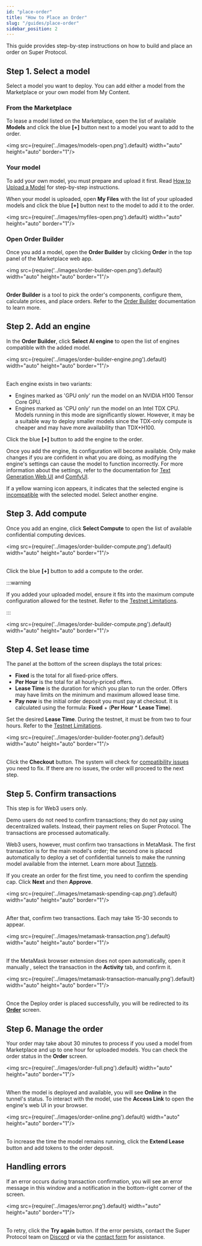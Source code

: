 ```yaml
---
id: "place-order"
title: "How to Place an Order"
slug: "/guides/place-order"
sidebar_position: 2
---
```


This guide provides step-by-step instructions on how to build and place an order on Super Protocol.

## Step 1. Select a model

Select a model you want to deploy. You can add either a model from the Marketplace or your own model from My Content.

### From the Marketplace

To lease a model listed on the Marketplace, open the list of available **Models** and click the blue **[+]** button next to a model you want to add to the order.

<img src={require('../images/models-open.png').default} width="auto" height="auto" border="1"/>
<br/>

### Your model

To add your own model, you must prepare and upload it first. Read [How to Upload a Model](/marketplace/guides/upload) for step-by-step instructions.

When your model is uploaded, open **My Files** with the list of your uploaded models and click the blue **[+]** button next to the model to add it to the order.

<img src={require('../images/myfiles-open.png').default} width="auto" height="auto" border="1"/>
<br/>

### Open Order Builder

Once you add a model, open the **Order Builder** by clicking **Order** in the top panel of the Marketplace web app.

<img src={require('../images/order-builder-open.png').default} width="auto" height="auto" border="1"/>
<br/>
<br/>

**Order Builder** is a tool to pick the order's components, configure them, calculate prices, and place orders. Refer to the [Order Builder](/marketplace/orders/order-builder) documentation to learn more.

## Step 2. Add an engine

In the **Order Builder**, click **Select AI engine** to open the list of engines compatible with the added model.

<img src={require('../images/order-builder-engine.png').default} width="auto" height="auto" border="1"/> 
<br/>
<br/>

Each engine exists in two variants:

- Engines marked as 'GPU only' run the model on an NVIDIA H100 Tensor Core GPU.
- Engines marked as 'CPU only' run the model on an Intel TDX CPU. Models running in this mode are significantly slower. However, it may be a suitable way to deploy smaller models since the TDX-only compute is cheaper and may have more availability than TDX+H100.

Click the blue **[+]** button to add the engine to the order.

Once you add the engine, its configuration will become available. Only make changes if you are confident in what you are doing, as modifying the engine's settings can cause the model to function incorrectly. For more information about the settings, refer to the documentation for [Text Generation Web UI](https://github.com/oobabooga/text-generation-webui/wiki) and [ComfyUI](https://docs.comfy.org/).

If a yellow warning icon appears, it indicates that the selected engine is [incompatible](/marketplace/orders/order-builder/compatibility) with the selected model. Select another engine.

## Step 3. Add compute

Once you add an engine, click **Select Compute** to open the list of available confidential computing devices.

<img src={require('../images/order-builder-compute.png').default} width="auto" height="auto" border="1"/>
<br/>
<br/>

Click the blue **[+]** button to add a compute to the order.

:::warning

If you added your uploaded model, ensure it fits into the maximum compute configuration allowed for the testnet. Refer to the [Testnet Limitations](/marketplace/limitations).

:::

<img src={require('../images/order-builder-compute.png').default} width="auto" height="auto" border="1"/>
<br/>

## Step 4. Set lease time

The panel at the bottom of the screen displays the total prices:

- **Fixed** is the total for all fixed-price offers.
- **Per Hour** is the total for all hourly-priced offers.
- **Lease Time** is the duration for which you plan to run the order. Offers may have limits on the minimum and maximum allowed lease time.
- **Pay now** is the initial order deposit you must pay at checkout. It is calculated using the formula: **Fixed** + (**Per Hour** * **Lease Time**).

Set the desired **Lease Time**. During the testnet, it must be from two to four hours. Refer to the [Testnet Limitations](/marketplace/limitations).

<img src={require('../images/order-builder-footer.png').default} width="auto" height="auto" border="1"/>
<br/>
<br/>

Click the **Checkout** button. The system will check for [compatibility issues](/marketplace/orders/order-builder/compatibility) you need to fix. If there are no issues, the order will proceed to the next step.

## Step 5. Confirm transactions

This step is for Web3 users only.

Demo users do not need to confirm transactions; they do not pay using decentralized wallets. Instead, their payment relies on Super Protocol. The transactions are processed automatically.

Web3 users, however, must confirm two transactions in MetaMask. The first transaction is for the main model's order; the second one is placed automatically to deploy a set of confidential tunnels to make the running model available from the internet. Learn more about [Tunnels](/fundamentals/tunnels).

If you create an order for the first time, you need to confirm the spending cap. Click **Next** and then **Approve**.

<img src={require('../images/metamask-spending-cap.png').default} width="auto" height="auto" border="1"/>
<br/>
<br/>

After that, confirm two transactions. Each may take 15-30 seconds to appear.

<img src={require('../images/metamask-transaction.png').default} width="auto" height="auto" border="1"/>
<br/>
<br/>

If the MetaMask browser extension does not open automatically, open it manually , select the transaction in the **Activity** tab, and confirm it.

<img src={require('../images/metamask-transaction-manually.png').default} width="auto" height="auto" border="1"/>
<br/>
<br/>

Once the Deploy order is placed successfully, you will be redirected to its [**Order**](/marketplace/orders/order) screen.

## Step 6. Manage the order

Your order may take about 30 minutes to process if you used a model from Marketplace and up to one hour for uploaded models. You can check the order status in the **Order** screen.

<img src={require('../images/order-full.png').default} width="auto" height="auto" border="1"/>
<br/>
<br/>

When the model is deployed and available, you will see **Online** in the tunnel's status. To interact with the model, use the **Access Link** to open the engine's web UI in your browser.

<img src={require('../images/order-online.png').default} width="auto" height="auto" border="1"/>
<br/>
<br/>

To increase the time the model remains running, click the **Extend Lease** button and add tokens to the order deposit.

## Handling errors

If an error occurs during transaction confirmation, you will see an error message in this window and a notification in the bottom-right corner of the screen.

<img src={require('../images/error.png').default} width="auto" height="auto" border="1"/>
<br/>
<br/>

To retry, click the **Try again** button. If the error persists, contact the Super Protocol team on [Discord](https://discord.gg/superprotocol) or via the [contact form](https://superprotocol.zendesk.com/hc/en-us/requests/new) for assistance.